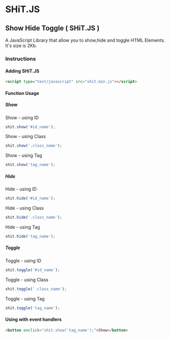 SHiT.JS
=======

## Show Hide Toggle ( SHiT.JS )

A JavaScript Library that allow you to show,hide and toggle HTML Elements. It's size is 2Kb.

### Instructions

#### Adding SHiT.JS
```html
<script type="text/javascript" src="shit.min.js"></script>
```
#### Function Usage

##### Show
Show - using ID
```js
shit.show('#id_name');
```
Show - using Class
```js
shit.show('.class_name');
```
Show - using Tag
```js
shit.show('tag_name');
```
##### Hide
Hide - using ID
```js
shit.hide('#id_name');
```
Hide - using Class
```js
shit.hide('.class_name');
```
Hide - using Tag
```js
shit.hide('tag_name');
```
##### Toggle
Toggle - using ID
```js
shit.toggle('#id_name');
```
Toggle - using Class
```js
shit.toggle('.class_name');
```
Toggle - using Tag
```js
shit.toggle('tag_name');
```
#### Using with event handlers
```html
<button onclick="shit.show('tag_name');">Show</button>
```

